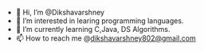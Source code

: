 - 👋 Hi, I’m @Dikshavarshney
- 👀 I’m interested in learing programming languages.
- 🌱 I’m currently learning C,Java, DS Algorithms. 
- 📫 How to reach me @dikshavarshney802@gmail.com

<!---
Dikshavarshney/Dikshavarshney is a ✨ special ✨ repository because its `README.md` (this file) appears on your GitHub profile.
You can click the Preview link to take a look at your changes.
--->
